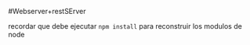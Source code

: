 #Webserver+restSErver

recordar que debe ejecutar ``npm install`` para reconstruir los modulos de node